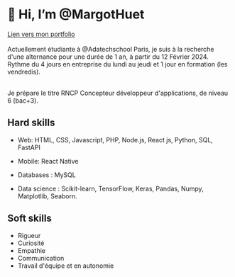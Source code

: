 # 👋 Hi, I’m @MargotHuet
[Lien vers mon portfolio]()
<br>
<br>
Actuellement étudiante à @Adatechschool Paris, je suis à la recherche d'une alternance pour une durée de 1 an, à partir du 12 Février 2024. Rythme du 4 jours en entreprise du lundi au jeudi et 1 jour en formation (les vendredis). 

<br>
Je prépare le titre RNCP Concepteur développeur d'applications, de niveau 6 (bac+3).
<br>

## Hard skills

- Web: HTML, CSS, Javascript, PHP, Node.js, React js, Python, SQL, FastAPI

- Mobile: React Native

- Databases : MySQL

- Data science : Scikit-learn, TensorFlow, Keras, Pandas, Numpy, Matplotlib, Seaborn. 

## Soft skills

- Rigueur
- Curiosité
- Empathie
- Communication 
- Travail d'équipe et en autonomie

<!---
MargotHuet/MargotHuet is a ✨ special ✨ repository because its `README.md` (this file) appears on your GitHub profile.
You can click the Preview link to take a look at your changes.
--->
